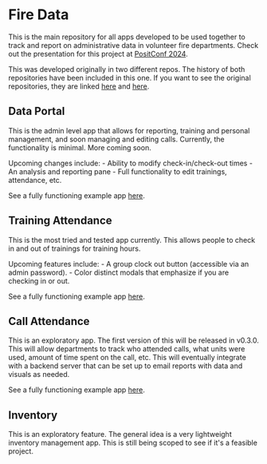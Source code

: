 # Fire Data
This is the main repository for all apps developed to be used together to track and report on administrative data in volunteer fire departments. Check out the presentation for this project at <a href = "https://reg.conf.posit.co/flow/posit/positconf24/publiccatalog/page/publiccatalog/session/1711986858836001vnVj" target="_blank">PositConf 2024</a>.

This was developed originally in two different repos. The history of both repositories have been included in this one. If you want to see the original repositories, they are linked <a href = "https://github.com/JosephRichey/cfd_data_portal" target="_blank">here</a> and <a href = "https://github.com/JosephRichey/cfd_training_attendance" target="_blank">here</a>.

## Data Portal
This is the admin level app that allows for reporting, training and personal management, and soon managing and editing calls. Currently, the functionality is minimal. More coming soon.

Upcoming changes include:
	- Ability to modify check-in/check-out times 
	- An analysis and reporting pane 
	- Full functionality to edit trainings, attendance, etc.

 See a fully functioning example app <a href = "https://fire-data.shinyapps.io/data-portal/" target="_blank">here</a>.

## Training Attendance
This is the most tried and tested app currently. This allows people to check in and out of trainings for training hours. 

Upcoming features include:
	- A group clock out button (accessible via an admin password).
	- Color distinct modals that emphasize if you are checking in or out.

 See a fully functioning example app <a href = "https://fire-data.shinyapps.io/training-attendance/" target="_blank">here</a>.

## Call Attendance
This is an exploratory app. The first version of this will be released in v0.3.0. This will allow departments to track who attended calls, what units were used, amount of time spent on the call, etc. This will eventually integrate with a backend server that can be set up to email reports with data and visuals as needed.

See a fully functioning example app <a href = "https://fire-data.shinyapps.io/incident-response/" target="_blank">here</a>.

## Inventory
This is an exploratory feature. The general idea is a very lightweight inventory management app. This is still being scoped to see if it's a feasible project.

